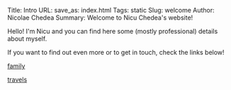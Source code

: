 Title: Intro
URL:
save_as: index.html
Tags: static
Slug: welcome
Author: Nicolae Chedea
Summary: Welcome to Nicu Chedea's website!

Hello! I'm Nicu and you can find here some (mostly professional) details about myself.

If you want to find out even more or to get in touch, check the links below!

[family]({filename}./family.md)

[travels]({filename}./travels.md)
